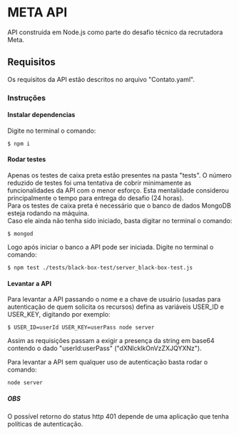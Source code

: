 # META API

API construida em Node.js como parte do desafio técnico da recrutadora Meta.

## Requisitos

Os requisitos da API estão descritos no arquivo "Contato.yaml".

### Instruções

#### Instalar dependencias

Digite no terminal o comando:
```
$ npm i
```

#### Rodar testes

Apenas os testes de caixa preta estão presentes na pasta "tests". O número reduzido de testes foi uma tentativa de cobrir minimamente as funcionalidades da API com o menor esforço. Esta mentalidade considerou principalmente o tempo para entrega do desafio (24 horas).   
Para os testes de caixa preta é necessário que o banco de dados MongoDB esteja rodando na máquina.   
Caso ele ainda não tenha sido iniciado, basta digitar no terminal o comando:

```
$ mongod
```
Logo após iniciar o banco a API pode ser iniciada. Digite no terminal o comando:
```
$ npm test ./tests/black-box-test/server_black-box-test.js
```

#### Levantar a API

Para levantar a API passando o nome e a chave de usuário (usadas para autenticação de quem solicita os recursos) defina as variáveis USER_ID e USER_KEY, digitando por exemplo:
```
$ USER_ID=userId USER_KEY=userPass node server
```
Assim as requisições passam a exigir a presença da string em base64 contendo o dado "userId:userPass" ("dXNlcklkOnVzZXJQYXNz").   

Para levantar a API sem qualquer uso de autenticação basta rodar o comando:
```
node server
```

##### OBS

O possível retorno do status http 401 depende de uma aplicação que tenha políticas de autenticação.